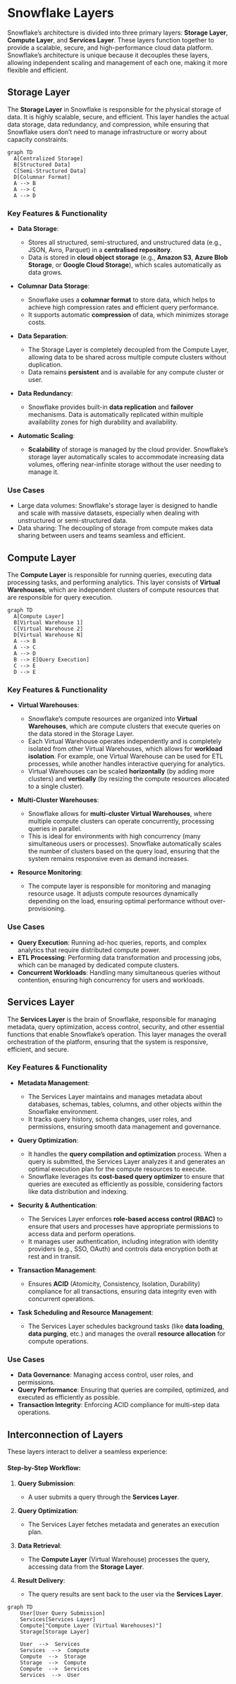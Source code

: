 # Snowflake Layers

Snowflake’s architecture is divided into three primary layers: **Storage Layer**, **Compute Layer**, and **Services Layer**. These layers function together to provide a scalable, secure, and high-performance cloud data platform. Snowflake’s architecture is unique because it decouples these layers, allowing independent scaling and management of each one, making it more flexible and efficient.

## Storage Layer

The **Storage Layer** in Snowflake is responsible for the physical storage of data. It is highly scalable, secure, and efficient. This layer handles the actual data storage, data redundancy, and compression, while ensuring that Snowflake users don’t need to manage infrastructure or worry about capacity constraints.

```mermaid
graph TD
  A[Centralized Storage]
  B[Structured Data]
  C[Semi-Structured Data]
  D[Columnar Format]
  A --> B
  A --> C
  A --> D
```

### Key Features & Functionality

-   **Data Storage**:
    -   Stores all structured, semi-structured, and unstructured data (e.g., JSON, Avro, Parquet) in a **centralised repository**.
    -   Data is stored in **cloud object storage** (e.g., **Amazon S3**, **Azure Blob Storage**, or **Google Cloud Storage**), which scales automatically as data grows.
-   **Columnar Data Storage**:
    
    -   Snowflake uses a **columnar format** to store data, which helps to achieve high compression rates and efficient query performance.
    -   It supports automatic **compression** of data, which minimizes storage costs.
-   **Data Separation**:
    
    -   The Storage Layer is completely decoupled from the Compute Layer, allowing data to be shared across multiple compute clusters without duplication.
    -   Data remains **persistent** and is available for any compute cluster or user.
-   **Data Redundancy**:
    
    -   Snowflake provides built-in **data replication** and **failover** mechanisms. Data is automatically replicated within multiple availability zones for high durability and availability.
-   **Automatic Scaling**:
    
    -   **Scalability** of storage is managed by the cloud provider. Snowflake’s storage layer automatically scales to accommodate increasing data volumes, offering near-infinite storage without the user needing to manage it.

### Use Cases

-   Large data volumes: Snowflake's storage layer is designed to handle and scale with massive datasets, especially when dealing with unstructured or semi-structured data.
-   Data sharing: The decoupling of storage from compute makes data sharing between users and teams seamless and efficient.


## Compute Layer

The **Compute Layer** is responsible for running queries, executing data processing tasks, and performing analytics. This layer consists of **Virtual Warehouses**, which are independent clusters of compute resources that are responsible for query execution.

```mermaid
graph TD
  A[Compute Layer]
  B[Virtual Warehouse 1]
  C[Virtual Warehouse 2]
  D[Virtual Warehouse N]
  A --> B
  A --> C
  A --> D
  B --> E[Query Execution]
  C --> E
  D --> E
```

### Key Features & Functionality

-   **Virtual Warehouses**:
    
    -   Snowflake’s compute resources are organized into **Virtual Warehouses**, which are compute clusters that execute queries on the data stored in the Storage Layer.
    -   Each Virtual Warehouse operates independently and is completely isolated from other Virtual Warehouses, which allows for **workload isolation**. For example, one Virtual Warehouse can be used for ETL processes, while another handles interactive querying for analytics.
    -   Virtual Warehouses can be scaled **horizontally** (by adding more clusters) and **vertically** (by resizing the compute resources allocated to a single cluster).
-   **Multi-Cluster Warehouses**:
    
    -   Snowflake allows for **multi-cluster Virtual Warehouses**, where multiple compute clusters can operate concurrently, processing queries in parallel.
    -   This is ideal for environments with high concurrency (many simultaneous users or processes). Snowflake automatically scales the number of clusters based on the query load, ensuring that the system remains responsive even as demand increases.
-   **Resource Monitoring**:
    
    -   The compute layer is responsible for monitoring and managing resource usage. It adjusts compute resources dynamically depending on the load, ensuring optimal performance without over-provisioning.

### Use Cases

-   **Query Execution**: Running ad-hoc queries, reports, and complex analytics that require distributed compute power.
-   **ETL Processing**: Performing data transformation and processing jobs, which can be managed by dedicated compute clusters.
-   **Concurrent Workloads**: Handling many simultaneous queries without contention, ensuring high concurrency for users and workloads.


## Services Layer

The **Services Layer** is the brain of Snowflake, responsible for managing metadata, query optimization, access control, security, and other essential functions that enable Snowflake’s operation. This layer manages the overall orchestration of the platform, ensuring that the system is responsive, efficient, and secure.

### Key Features & Functionality

-   **Metadata Management**:
    
    -   The Services Layer maintains and manages metadata about databases, schemas, tables, columns, and other objects within the Snowflake environment.
    -   It tracks query history, schema changes, user roles, and permissions, ensuring smooth data management and governance.
-   **Query Optimization**:
    
    -   It handles the **query compilation and optimization** process. When a query is submitted, the Services Layer analyzes it and generates an optimal execution plan for the compute resources to execute.
    -   Snowflake leverages its **cost-based query optimizer** to ensure that queries are executed as efficiently as possible, considering factors like data distribution and indexing.
-   **Security & Authentication**:
    
    -   The Services Layer enforces **role-based access control (RBAC)** to ensure that users and processes have appropriate permissions to access data and perform operations.
    -   It manages user authentication, including integration with identity providers (e.g., SSO, OAuth) and controls data encryption both at rest and in transit.
-   **Transaction Management**:
    
    -   Ensures **ACID** (Atomicity, Consistency, Isolation, Durability) compliance for all transactions, ensuring data integrity even with concurrent operations.
-   **Task Scheduling and Resource Management**:
    
    -   The Services Layer schedules background tasks (like **data loading**, **data purging**, etc.) and manages the overall **resource allocation** for compute operations.

### Use Cases

-   **Data Governance**: Managing access control, user roles, and permissions.
-   **Query Performance**: Ensuring that queries are compiled, optimized, and executed as efficiently as possible.
-   **Transaction Integrity**: Enforcing ACID compliance for multi-step data operations.



## Interconnection of Layers

These layers interact to deliver a seamless experience:

#### **Step-by-Step Workflow**:

1.  **Query Submission**:
    
    -   A user submits a query through the **Services Layer**.
2.  **Query Optimization**:
    
    -   The Services Layer fetches metadata and generates an execution plan.
3.  **Data Retrieval**:
    
    -   The **Compute Layer** (Virtual Warehouse) processes the query, accessing data from the **Storage Layer**.
4.  **Result Delivery**:
    
    -   The query results are sent back to the user via the **Services Layer**.

```mermaid
graph TD
	User[User Query Submission]
	Services[Services Layer]
	Compute["Compute Layer (Virtual Warehouses)"]
	Storage[Storage Layer]

	User  -->  Services
	Services  -->  Compute
	Compute  -->  Storage
	Storage  -->  Compute
	Compute  -->  Services
	Services  -->  User
```
